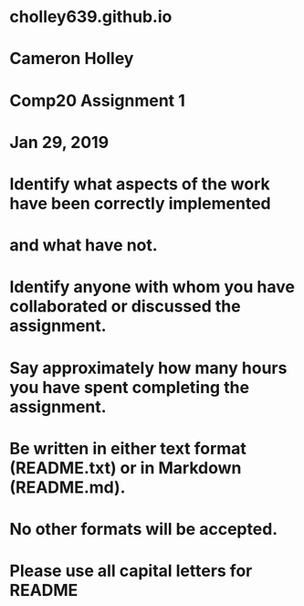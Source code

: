 # cholley639.github.io

# Cameron Holley
# Comp20 Assignment 1
# Jan 29, 2019

# Identify what aspects of the work have been correctly implemented 
#	and what have not.
# Identify anyone with whom you have collaborated or discussed the assignment.
# Say approximately how many hours you have spent completing the assignment.
# Be written in either text format (README.txt) or in Markdown (README.md).
#	 No other formats will be accepted.
#	 Please use all capital letters for README

